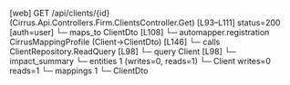 [web] GET /api/clients/{id}  (Cirrus.Api.Controllers.Firm.ClientsController.Get)  [L93–L111] status=200 [auth=user]
  └─ maps_to ClientDto [L108]
    └─ automapper.registration CirrusMappingProfile (Client->ClientDto) [L146]
  └─ calls ClientRepository.ReadQuery [L98]
  └─ query Client [L98]
  └─ impact_summary
    └─ entities 1 (writes=0, reads=1)
      └─ Client writes=0 reads=1
    └─ mappings 1
      └─ ClientDto

